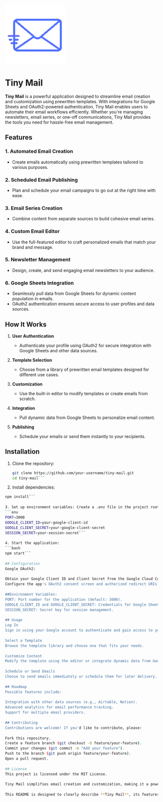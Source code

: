 <picture>
  <source media="(prefers-color-scheme: dark)" srcset="https://github.com/DigitalCreationsCo/TinyMail/blob/main/public/logo-square.png">
  <source media="(prefers-color-scheme: light)" srcset="https://github.com/DigitalCreationsCo/TinyMail/blob/main/public/logo-square.png">
  <img alt="Tiny Mail Logo" src="https://github.com/DigitalCreationsCo/TinyMail/blob/main/public/logo-square.png" height="200" width="200">
</picture>

# Tiny Mail

**Tiny Mail** is a powerful application designed to streamline email creation and customization using prewritten templates. With integrations for Google Sheets and OAuth2-powered authentication, Tiny Mail enables users to automate their email workflows efficiently. Whether you're managing newsletters, email series, or one-off communications, Tiny Mail provides the tools you need for hassle-free email management.

## Features

### 1. **Automated Email Creation**
- Create emails automatically using prewritten templates tailored to various purposes.

### 2. **Scheduled Email Publishing**
- Plan and schedule your email campaigns to go out at the right time with ease.

### 3. **Email Series Creation**
- Combine content from separate sources to build cohesive email series.

### 4. **Custom Email Editor**
- Use the full-featured editor to craft personalized emails that match your brand and message.

### 5. **Newsletter Management**
- Design, create, and send engaging email newsletters to your audience.

### 6. **Google Sheets Integration**
- Seamlessly pull data from Google Sheets for dynamic content population in emails.
- OAuth2 authentication ensures secure access to user profiles and data sources.

## How It Works

1. **User Authentication**
   - Authenticate your profile using OAuth2 for secure integration with Google Sheets and other data sources.

2. **Template Selection**
   - Choose from a library of prewritten email templates designed for different use cases.

3. **Customization**
   - Use the built-in editor to modify templates or create emails from scratch.

4. **Integration**
   - Pull dynamic data from Google Sheets to personalize email content.

5. **Publishing**
   - Schedule your emails or send them instantly to your recipients.

## Installation

1. Clone the repository:
   ```bash
   git clone https://github.com/your-username/tiny-mail.git
   cd tiny-mail```

2. Install dependencies:
```bash
npm install```

3. Set up environment variables: Create a .env file in the project root with the following:
```env
PORT=3000
GOOGLE_CLIENT_ID=your-google-client-id
GOOGLE_CLIENT_SECRET=your-google-client-secret
SESSION_SECRET=your-session-secret```

4. Start the application:
```bash
npm start```

## Configuration
Google OAuth2:

Obtain your Google Client ID and Client Secret from the Google Cloud Console.
Configure the app's OAuth2 consent screen and authorized redirect URIs.

##Environment Variables:
PORT: Port number for the application (default: 3000).
GOOGLE_CLIENT_ID and GOOGLE_CLIENT_SECRET: Credentials for Google Sheets integration.
SESSION_SECRET: Secret key for session management.

## Usage
Log In
Sign in using your Google account to authenticate and gain access to your data sources.

Select a Template
Browse the template library and choose one that fits your needs.

Customize Content
Modify the template using the editor or integrate dynamic data from Google Sheets.

Schedule or Send Emails
Choose to send emails immediately or schedule them for later delivery.

## Roadmap
Possible features include:

Integration with other data sources (e.g., Airtable, Notion).
Advanced analytics for email performance tracking.
Support for multiple email providers.

## Contributing
Contributions are welcome! If you'd like to contribute, please:

Fork this repository.
Create a feature branch (git checkout -b feature/your-feature).
Commit your changes (git commit -m "Add your feature").
Push to the branch (git push origin feature/your-feature).
Open a pull request.

## License
This project is licensed under the MIT License.

Tiny Mail simplifies email creation and customization, making it a powerful tool for businesses and individuals. Start automating your email workflows today!

This README is designed to clearly describe **Tiny Mail**, its features, and how to use and contribute to the application. Let me know if you'd like to add more technical details or further refine it!
